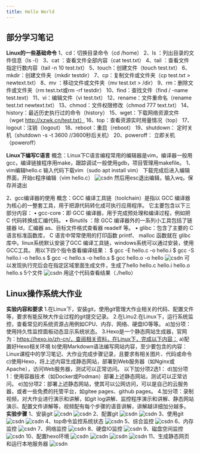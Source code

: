 ```yaml
---
title: Hello World
---
```


## 部分学习笔记
**Linux的一些基础命令**
1、cd：切换目录命令（cd /home）
2、ls ：列出目录的文件信息（ls -l）
3、cat ：查看文件全部内容（cat test.txt）
4、tail ：查看文件指定行数内容（tail -n 10 test.txt）
5、touch：创建文件（touch test.txt）
6、mkdir：创建文件夹（mkdir testdir）
7、cp：复制文件或文件夹（cp test.txt > newtext.txt）
8、mv ：移动文件或文件夹（mv test.txt > /dir）
9、rm：删除文件或文件夹（rm test.txt或rm -rf testdir）
10、find：查找文件（find / -name test.text）
11、vi：编辑文件（vi test.txt）
12、rename：文件重命名（rename test.txt  newtext.txt）
13、chmod：文件权限修改（chmod 777 text.txt）
14、history：最近历史执行过的命令（history）
15、wget：下载网络资源文件（wget http://xzwk.cn/test.txt）
16、top：查看资源实时用量情况（top）
17、logout：注销（logout）
18、reboot：重启（reboot）
19、shutdown： 定时关机（shutdown -s -t 3600 //3600秒后关机）
20、poweroff： 立即关机（poweroff）

**Linux下编写C语言**
概念：Linux下C语言编程常用的编辑器是vim，编译器一般用gcc，编译链接程序用make，跟踪调试一般使用gdb，项目管理用makefile。
1、vim编辑hello.c
输入代码下载vim（sudo apt install vim）
下载完成后进入编辑界面，开始c程序编辑（vim hello.c）
![csdn](https://img-blog.csdnimg.cn/e52312d1699548f99d8774a8f66d8f5a.png)
然后用esc退出编辑，输入wq，保存并退出

2、gcc编译器的使用
概念：GCC 编译工具链（toolchain）是指以 GCC 编译器为核心的一整套工具，用于把源代码转化成可执行应用程序。
它主要包含以下三部分内容：
• gcc-core：即 GCC 编译器，用于完成预处理和编译过程，例如把 C 代码转换成汇编代码。
• Binutils ：除 GCC 编译器外的一系列小工具包括了链接器 ld，汇编器 as、目标文件格式查看器 readelf 等。
• glibc：包含了主要的 C 语言标准函数库， C 语言中常常使用的打印函数 printf、 malloc 函数就在 glibc 库中。linux系统默认安装了GCC 编译工具链，windows系统可以通过安装，使用GCC工具。
用以下四个指令查看编译结果：
$ gcc -E hello.c -o hello.i
$ gcc -S hello.i -o hello.s
$ gcc -c hello.s -o hello.s
$ gcc hello.o -o hello
![csdn](https://img-blog.csdnimg.cn/35bbe15cfd7146b3b861a8e7adbc594a.png)
可以发现执行完后会在指定区域里面生成文件，生成了hello hello.c hello.i hello.o hello.s 5个文件
![csdn](https://img-blog.csdnimg.cn/ee0d5382f6c144d18f76919e58693141.png)
用这个代码查看结果（./hello）



## Linux操作系统大作业
**实验内容和要求**
1.在Linux下，安装git，使用git管理大作业相关的代码、配置文件等，要求有能反映大作业过程的git提交记录。
2.在Linu2.在Linux下，运行系统监控，查看常见的系统资源占用例如CPU、内存、网络、硬盘IO等等。
a)加分项：使用持久性监控面板动态显示系统状态。
3.Hexo是一个静态网站生成器，官网为：https://hexo.io/zh-cn/，查阅相关资料，在Linux下，完成以下内容：
a)配置好Hexo相关环境
b)使用Markdown语法编写网站内容，至少要包含的内容：Linux课程中的学习笔记、大作业完成步骤记录，且要求有相关图片、代码或命令
c)使用Hexo，将上述内容生成静态网站，部署到Web服务器（如Nginx或Apache），访问Web服务器，测试可以正常访问。
以下加分项2选1：
d)加分项1：使用容器技术（如Docker或Podman）部署上述静态网站，测试可以正常访问。
e)加分项2：部署上述静态网站，使其可以公网访问，可以是自己的云服务器，或者一些免费的托管平台，如gitee pages、github pages。
4.加分项：录制视频，对大作业进行演示和讲解，如git log讲解、监控程序演示和讲解、静态网站演示、配置文件讲解等，视频配有每个步骤的语音讲解，讲解越详细加分越多。
**实验步骤**
1、安装git
![csdn](https://img-blog.csdnimg.cn/img_convert/30cb4eb2010f5c681a161e54b92544ad.png)
![csdn](https://img-blog.csdnimg.cn/img_convert/ca596758faa7a636beae28c00f1125d5.png)
2、配置git
![csdn](https://img-blog.csdnimg.cn/img_convert/a2f31791676125ef8f476bfef53b7523.png)
![csdn](https://img-blog.csdnimg.cn/img_convert/2394508a892404f3d9b0d955e6d2981c.png)
3、使用git
![csdn](https://img-blog.csdnimg.cn/img_convert/4185497e420e6219086673ce4cdab2a8.png)
![csdn](https://img-blog.csdnimg.cn/img_convert/54ac96bd9976ece7a6c1f5150fe2893d.png)
4、top命令监控系统状态
![csdn](https://img-blog.csdnimg.cn/img_convert/4e964b14d656cf9c93b4085567048097.png)
5、综合监控
![csdn](https://img-blog.csdnimg.cn/img_convert/83a8695156c596f794237ec917fe398f.png)
6、内存监控
![csdn](https://img-blog.csdnimg.cn/img_convert/a0ad588d5b85e5ed2d6152b5042f30e3.png)
7、网络监控
![csdn](https://img-blog.csdnimg.cn/img_convert/10a20fc4bd4df699da7432d5ef6afb4b.png)
8、硬盘IO监控
![csdn](https://img-blog.csdnimg.cn/img_convert/13d3d8b69dfea681676e3776a83f3a3b.png)
9、磁盘空间监控
![csdn](https://img-blog.csdnimg.cn/img_convert/c13db2da875bf6a09fb50a142849186c.png)
10、配置hexo环境
![csdn](https://img-blog.csdnimg.cn/img_convert/0ab4c7c54a7ef910f10dbe0c97ab3959.png)
![csdn](https://img-blog.csdnimg.cn/img_convert/56e92f7393bd2eb1ce40405f2ada8321.png)
![csdn](https://img-blog.csdnimg.cn/img_convert/d829ae0e704b96aea1d19f5214f904fe.png)
![csdn](https://img-blog.csdnimg.cn/img_convert/28a932ad7894b74cb6ef6ce99b237574.png)
11、生成静态网页和运行本地服务器
![csdn](https://img-blog.csdnimg.cn/img_convert/acf78f765b37b3ca5f02fa402719be5b.png)


